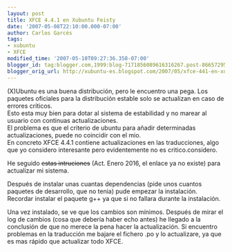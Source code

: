 ```yaml
---
layout: post
title: XFCE 4.4.1 en Xubuntu Feisty
date: '2007-05-08T22:10:00.000-07:00'
author: Carlos Garcés
tags: 
- xubuntu
- XFCE
modified_time: '2007-05-10T09:27:36.358-07:00'
blogger_id: tag:blogger.com,1999:blog-7171856089616316267.post-866572954880401563
blogger_orig_url: http://xubuntu-es.blogspot.com/2007/05/xfce-441-en-xubuntu-feisty.html
---
```


(X)Ubuntu es una buena distribución, pero le encuentro una
pega. Los paquetes oficiales para la distribución estable solo se actualizan
en caso de errores críticos.  
Esto esta muy bien para dotar al sistema de estabilidad y no marear al usuario
con continuas actualizaciones.  
El problema es que el criterio de ubuntu para añadir determinadas actualizaciones, puede no coincidir con el mio.  
En concreto XFCE 4.4.1 contiene actualizaciones en las traducciones, algo que
yo considero interesante pero evidentemente no es critico.considero.

<!-- leer mas -->
  
He seguido ~~estas intruciones~~ (Act. Enero 2016, el enlace ya no existe) para actualizar mi sistema.  
  
Después de instalar unas cuantas dependencias (pide unos cuantos paquetes de
desarrollo, que no tenia) pude empezar la instalación. Recordar instalar el
paquete g++ ya que si no fallara durante la instalación.  

Una vez instalado, se ve que los cambios son mínimos. Después de mirar el log
de cambios (cosa que debería haber echo antes) he llegado a la conclusión de
que no merece la pena hacer la actualización. Si encuentro problemas en la
traducción me bajare el fichero .po y lo actualizare, ya que es mas rápido que
actualizar todo XFCE.

